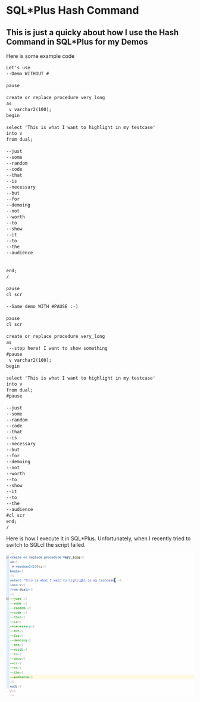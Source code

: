 # SQL*Plus Hash Command
## This is just a quicky about how I use the Hash Command in SQL*Plus for my Demos

Here is some example code

```
Let's use 
--Demo WITHOUT # 

pause

create or replace procedure very_long
as
 v varchar2(100);
begin

select 'This is what I want to highlight in my testcase' 
into v
from dual;

--just 
--some 
--random 
--code 
--that
--is
--necessary
--but
--for
--demoing
--not
--worth
--to
--show
--it
--to
--the
--audience


end;
/

pause
cl scr

--Same demo WITH #PAUSE :-)

pause
cl scr

create or replace procedure very_long
as
 --stop here! I want to show something
#pause
 v varchar2(100);
begin

select 'This is what I want to highlight in my testcase' 
into v
from dual;
#pause

--just 
--some 
--random 
--code 
--that
--is
--necessary
--but
--for
--demoing
--not
--worth
--to
--show
--it
--to
--the
--audience
#cl scr
end;
/
```
Here is how I execute it in SQL*Plus. Unfortunately, when I recently tried to switch to SQLcl the script failed.

![alt text](https://raw.githubusercontent.com/gassenmj/gassenmj.github.io/master/img/sql.gif)
